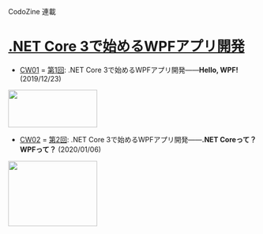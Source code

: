 CodoZine 連載  
# [.NET Core 3で始めるWPFアプリ開発](https://codezine.jp/article/corner/805)

- [CW01](./CW01/) = [第1回](https://codezine.jp/article/detail/11809): .NET Core 3で始めるWPFアプリ開発――**Hello, WPF!** (2019/12/23)  
<img src="https://cz-cdn.shoeisha.jp/static/images/article/11809/Fig09s.png" width="180" height="76">

- [CW02](./CW02/) = [第2回](https://codezine.jp/article/detail/11854): .NET Core 3で始めるWPFアプリ開発――**.NET Coreって？　WPFって？** (2020/01/06)  
<img src="https://cz-cdn.shoeisha.jp/static/images/article/11854/fig02.png" width="180" height="132">



